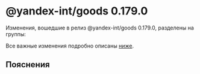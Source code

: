 # @yandex-int/goods 0.179.0

<!-- ЧЕЛОВЕЧЕСКОЕ ВСТУПЛЕНИЕ -->

Изменения, вошедшие в релиз @yandex-int/goods 0.179.0, разделены на группы:

Все важные изменения подробно описаны [ниже](#Пояснения).

## Пояснения

